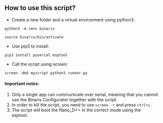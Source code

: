 ## How to use this script?
- Create a new folder and a virtual environment using python3:

```python3 -m venv binaris```

```source binaris/bin/activate```


- Use pip3 to install:
  
```pip3 install pyserial esptool```


- Call the script using screen:
  
```screen -dmS myscript python3 runner.py```


#### Important notes:
1. Only a single app can communicate over serial, meaning that you cannot use the Binaris Configurator together with the script.
2. In order to kill the script, you need to use ```screen -r``` and press ```ctrl+c```.
3. The script will boot the Nano_D++ in the correct mode using the esptool.
